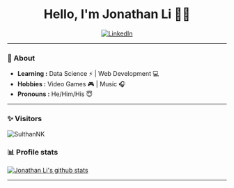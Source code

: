 <h1 align="center"> Hello, I'm Jonathan Li 👨‍💻 </h1>

<p align="center"> 
<a href=https://www.linkedin.com/in/jonathanli2025/"><img alt="LinkedIn" src="https://img.shields.io/badge/-Jonathan_Li-blue?style=flat-square&logo=Linkedin&logoColor=white&link=https://www.linkedin.com/in/jonathanli2025/"></a>
</p>

---------------------------------------------------------------------------------------------------------------------------------------------------------------------------------
### 🤔 About
-  **Learning :** Data Science :zap: | Web Development :computer:	
-  **Hobbies :** Video Games :video_game: | Music :headphones:
-  **Pronouns :** He/Him/His :innocent:

---------------------------------------------------------------------------------------------------------------------------------------------------------------------------------
### ✨ Visitors 

<p align="left"> <img src="https://komarev.com/ghpvc/?username=SulthanNK" alt="SulthanNK" /> </p>

### 📊 Profile stats

[![Jonathan Li's github stats](https://github-readme-stats.vercel.app/api?username=JLi7733&show_icons=true&title_color=fff&icon_color=79ff97&text_color=9f9f9f&bg_color=151515)](https://github.com/JLi7733/github-readme-stats)

-------------------------------------------------------------------------------------------------------------------------------------------------------------------------------

